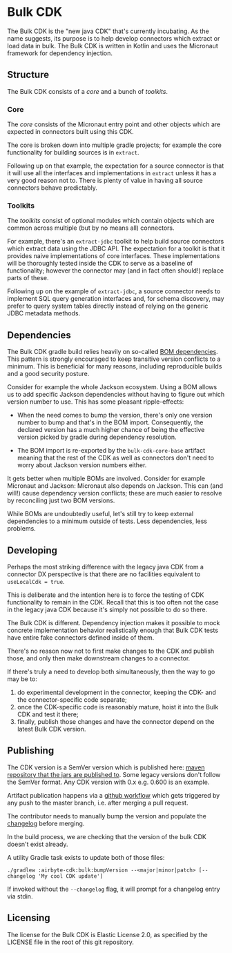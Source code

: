 # Bulk CDK

The Bulk CDK is the "new java CDK" that's currently incubating.
As the name suggests, its purpose is to help develop connectors which extract or load data in bulk.
The Bulk CDK is written in Kotlin and uses the Micronaut framework for dependency injection.

## Structure

The Bulk CDK consists of a _core_ and a bunch of _toolkits_.

### Core

The _core_ consists of the Micronaut entry point and other objects which are expected in
connectors built using this CDK.

The core is broken down into multiple gradle projects; for example the core functionality for
building sources is in `extract`.

Following up on that example, the expectation for a source connector is that it will use all the
interfaces and implementations in `extract` unless it has a very good reason not to.
There is plenty of value in having all source connectors behave predictably.

### Toolkits

The _toolkits_ consist of optional modules which contain objects which are common across
multiple (but by no means all) connectors.

For example, there's an `extract-jdbc` toolkit to help build source connectors which extract data
using the JDBC API.
The expectation for a toolkit is that it provides naive implementations of core interfaces.
These implementations will be thoroughly tested inside the CDK to serve as a baseline of
functionality; however the connector may (and in fact often should!) replace parts of these.

Following up on the example of `extract-jdbc`, a source connector needs to implement SQL query
generation interfaces and, for schema discovery, may prefer to query system tables directly
instead of relying on the generic JDBC metadata methods.

## Dependencies

The Bulk CDK gradle build relies heavily on so-called [BOM dependencies](https://maven.apache.org/guides/introduction/introduction-to-dependency-mechanism.html#bill-of-materials-bom-poms).
This pattern is strongly encouraged to keep transitive version conflicts to a minimum.  This is beneficial for many reasons, including reproducible builds and a good security posture.

Consider for example the whole Jackson ecosystem.
Using a BOM allows us to add specific Jackson dependencies without having to figure out which
version number to use.
This has some pleasant ripple-effects:

- When the need comes to bump the version, there's only one version number to bump and that's in
  the BOM import.
  Consequently, the declared version has a much higher chance of being the effective version
  picked by gradle during dependency resolution.

- The BOM import is re-exported by the `bulk-cdk-core-base` artifact meaning that the rest of the
  CDK as well as connectors don't need to worry about Jackson version numbers either.

It gets better when multiple BOMs are involved.
Consider for example Micronaut and Jackson: Micronaut also depends on Jackson.
This can (and will!) cause dependency version conflicts; these are much easier to resolve by
reconciling just two BOM versions.

While BOMs are undoubtedly useful, let's still try to keep external dependencies to a minimum
outside of tests.
Less dependencies, less problems.

## Developing

Perhaps the most striking difference with the legacy java CDK from a connector DX perspective is
that there are no facilities equivalent to `useLocalCdk = true`.

This is deliberate and the intention here is to force the testing of CDK functionality to remain
in the CDK.
Recall that this is too often not the case in the legacy java CDK because it's simply not possible
to do so there.

The Bulk CDK is different.
Dependency injection makes it possible to mock concrete implementation behavior realistically
enough that Bulk CDK tests have entire fake connectors defined inside of them.

There's no reason now not to first make changes to the CDK and publish those, and only then make
downstream changes to a connector.

If there's truly a need to develop both simultaneously, then the way to go may be to:
1. do experimental development in the connector, keeping the CDK- and the connector-specific code
   separate;
2. once the CDK-specific code is reasonably mature, hoist it into the Bulk CDK and test it there;
3. finally, publish those changes and have the connector depend on the latest Bulk CDK version.

## Publishing

The CDK version is a SemVer version which is published here: [maven repository that the jars are published to](https://airbyte.mycloudrepo.io/public/repositories/airbyte-public-jars/io/airbyte/bulk-cdk/).
Some legacy versions don't follow the SemVer format. Any CDK version with 0.x e.g. 0.600 is an example.

Artifact publication happens via a [github workflow](../../.github/workflows/publish-bulk-cdk.yml)
which gets triggered by any push to the master branch, i.e. after merging a pull request.

The contributor needs to manually bump the version and populate the [changelog](changelog.md) before merging.

In the build process, we are checking that the version of the bulk CDK doesn't exist already.

A utility Gradle task exists to update both of those files:
```shell
./gradlew :airbyte-cdk:bulk:bumpVersion --<major|minor|patch> [--changelog 'My cool CDK update']
```
If invoked without the `--changelog` flag, it will prompt for a changelog entry via stdin.

## Licensing

The license for the Bulk CDK is Elastic License 2.0, as specified by the LICENSE file in the root
of this git repository.
